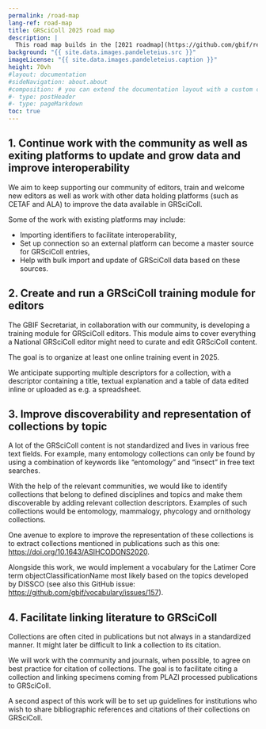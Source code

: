 ```yaml
---
permalink: /road-map
lang-ref: road-map
title: GRSciColl 2025 road map
description: |
  This road map builds in the [2021 roadmap](https://github.com/gbif/registry/blob/dev/roadmap-grscicoll-2021.md) as well as the efforts in 2022 to build a community of editors an mediators.
background: "{{ site.data.images.pandeleteius.src }}"
imageLicense: "{{ site.data.images.pandeleteius.caption }}"
height: 70vh
#layout: documentation
#sideNavigation: about.about
#composition: # you can extend the documentation layout with a custom composition
#- type: postHeader
#- type: pageMarkdown
toc: true
---
```


## 1.   Continue work with the community as well as exiting platforms to update and grow data and improve interoperability

We aim to keep supporting our community of editors, train and welcome new editors as well as work with other data holding platforms (such as CETAF and ALA) to improve the data available in GRSciColl.

Some of the work with existing platforms may include:
- Importing identifiers to facilitate interoperability,
- Set up connection so an external platform can become a master source for GRSciColl entries,
- Help with bulk import and update of GRSciColl data based on these sources.

## 2.   Create and run a GRSciColl training module for editors

The GBIF Secretariat, in collaboration with our community, is developing a training module for GRSciColl editors. This module aims to cover everything a National GRSciColl editor might need to curate and edit GRSciColl content.

The goal is to organize at least one online training event in 2025.

We anticipate supporting multiple descriptors for a collection, with a descriptor containing a title, textual explanation and a table of data edited inline or uploaded as e.g. a spreadsheet.

## 3.   Improve discoverability and representation of collections by topic

A lot of the GRSciColl content is not standardized and lives in various free text fields. For example, many entomology collections can only be found by using a combination of keywords like “entomology” and “insect” in free text searches.

With the help of the relevant communities, we would like to identify collections that belong to defined disciplines and topics and make them discoverable by adding relevant collection descriptors. Examples of such collections would be entomology, mammalogy, phycology and ornithology collections.

One avenue to explore to improve the representation of these collections is to extract collections mentioned in publications such as this one: https://doi.org/10.1643/ASIHCODONS2020.

Alongside this work, we would implement a vocabulary for the Latimer Core term objectClassificationName most likely based on the topics developed by DISSCO (see also this GitHub issue: https://github.com/gbif/vocabulary/issues/157).

## 4.   Facilitate linking literature to GRSciColl

Collections are often cited in publications but not always in a standardized manner. It might later be difficult to link a collection to its citation.

We will work with the community and journals, when possible, to agree on best practice for citation of collections. The goal is to facilitate citing a collection and linking specimens coming from PLAZI processed publications to GRSciColl.

A second aspect of this work will be to set up guidelines for institutions who wish to share bibliographic references and citations of their collections on GRSciColl.

